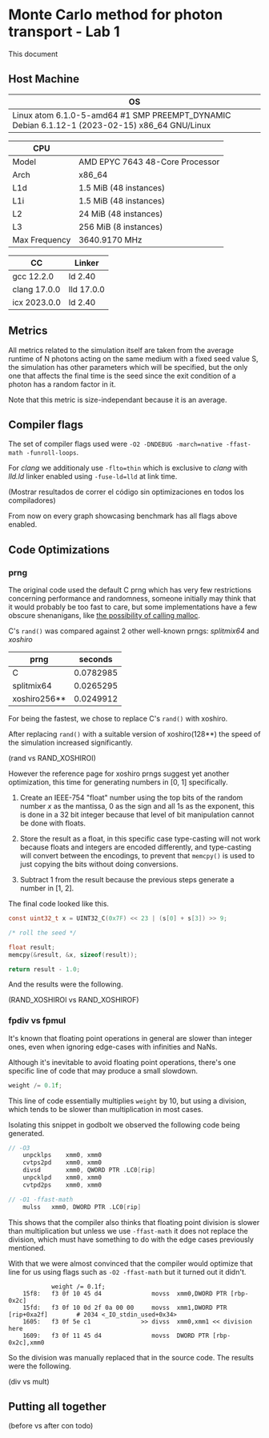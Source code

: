 # Monte Carlo method for photon transport - Lab 1

This document

## Host Machine

| OS |
| - |
| Linux atom 6.1.0-5-amd64 #1 SMP PREEMPT_DYNAMIC Debian 6.1.12-1 (2023-02-15) x86_64 GNU/Linux |

| CPU | |
| - | - |
| Model | AMD EPYC 7643 48-Core Processor |
| Arch | x86_64 |
| L1d | 1.5 MiB (48 instances) |
| L1i | 1.5 MiB (48 instances) |
| L2 | 24 MiB (48 instances) |
| L3 | 256 MiB (8 instances) |
| Max Frequency | 3640.9170 MHz |

| CC | Linker |
| - | - |
| gcc 12.2.0 | ld 2.40 |
| clang 17.0.0 | lld 17.0.0 |
| icx 2023.0.0 | ld 2.40 |

## Metrics

All metrics related to the simulation itself are taken from the average
runtime of N photons acting on the same medium with a fixed seed value
S, the simulation has other parameters which will be specified, but the
only one that affects the final time is the seed since the exit condition
of a photon has a random factor in it.

Note that this metric is size-independant because it is an average.

## Compiler flags

The set of compiler flags used were `-O2 -DNDEBUG -march=native -ffast-math -funroll-loops`.

For *clang* we additionaly use `-flto=thin` which is exclusive to *clang*
with *lld.ld* linker enabled using `-fuse-ld=lld` at link time.

(Mostrar resultados de correr el código sin optimizaciones en todos los compiladores)

From now on every graph showcasing benchmark has all flags above enabled.

## Code Optimizations

### prng

The original code used the default C prng which has very few restrictions
concerning performance and randomness, someone initially may think that
it would probably be too fast to care, but some implementations have a few
obscure shenanigans, like [the possibility of calling malloc](https://www.thingsquare.com/blog/articles/rand-may-call-malloc/).

C's `rand()` was compared against 2 other well-known prngs: *splitmix64*
and *xoshiro*

| prng | seconds |
| - | - |
| C | 0.0782985 |
| splitmix64 | 0.0265295 |
| xoshiro256** | 0.0249912 |

For being the fastest, we chose to replace C's `rand()` with xoshiro.

After replacing `rand()` with a suitable version of xoshiro(128\*\*)
the speed of the simulation increased significantly.

(rand vs RAND_XOSHIROI)

However the reference page for xoshiro prngs suggest yet another
optimization, this time for generating numbers in [0, 1] specifically.

1. Create an IEEE-754 "float" number using the top bits of the random
number *x* as the mantissa, 0 as the sign and all 1s as the exponent, this
is done in a 32 bit integer because that level of bit manipulation cannot
be done with floats.

1. Store the result as a float, in this specific case type-casting will not
work because floats and integers are encoded differently, and type-casting
will convert between the encodings, to prevent that `memcpy()` is used to
just copying the bits without doing conversions.

1. Subtract 1 from the result because the previous steps generate a number
in [1, 2].

The final code looked like this.

```c
const uint32_t x = UINT32_C(0x7F) << 23 | (s[0] + s[3]) >> 9;

/* roll the seed */

float result;
memcpy(&result, &x, sizeof(result));

return result - 1.0;
```

And the results were the following.

(RAND_XOSHIROI vs RAND_XOSHIROF)

### fpdiv vs fpmul

It's known that floating point operations in general are slower than
integer ones, even when ignoring edge-cases with infinities and NaNs.

Although it's inevitable to avoid floating point operations, there's one
specific line of code that may produce a small slowdown.

```c
weight /= 0.1f;
```

This line of code essentially multiplies `weight` by 10, but using a
division, which tends to be slower than multiplication in most cases.

Isolating this snippet in godbolt we observed the following code being
generated.

```c
// -O3
    unpcklps    xmm0, xmm0
    cvtps2pd    xmm0, xmm0
    divsd       xmm0, QWORD PTR .LC0[rip]
    unpcklpd    xmm0, xmm0
    cvtpd2ps    xmm0, xmm0

// -O1 -ffast-math
    mulss   xmm0, DWORD PTR .LC0[rip]
```

This shows that the compiler also thinks that floating point division is
slower than multiplication but unless we use `-ffast-math` it does not
replace the division, which must have something to do with the edge cases
previously mentioned.

With that we were almost convinced that the compiler would optimize that
line for us using flags such as `-O2 -ffast-math` but it turned out it
didn't.

```
            weight /= 0.1f;
    15f8:	f3 0f 10 45 d4       	    movss  xmm0,DWORD PTR [rbp-0x2c]
    15fd:	f3 0f 10 0d 2f 0a 00 00 	movss  xmm1,DWORD PTR [rip+0xa2f]        # 2034 <_IO_stdin_used+0x34>
    1605:	f3 0f 5e c1          	 >> divss  xmm0,xmm1 << division here
    1609:	f3 0f 11 45 d4       	    movss  DWORD PTR [rbp-0x2c],xmm0
```

So the division was manually replaced that in the source code.
The results were the following.

(div vs mult)

## Putting all together

(before vs after con todo)